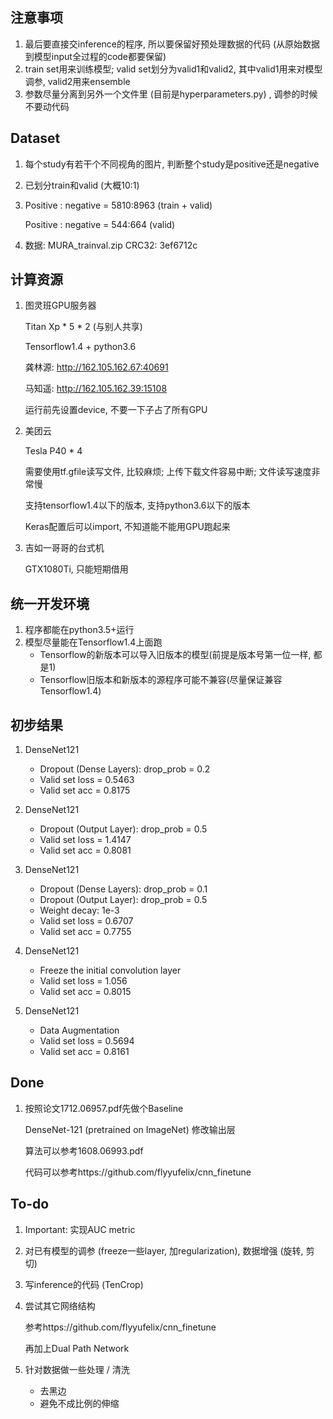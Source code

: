 ## 注意事项

1. 最后要直接交inference的程序, 所以要保留好预处理数据的代码 (从原始数据到模型input全过程的code都要保留)
2. train set用来训练模型; valid set划分为valid1和valid2, 其中valid1用来对模型调参, valid2用来ensemble
3. 参数尽量分离到另外一个文件里 (目前是hyperparameters.py) , 调参的时候不要动代码

## Dataset

1. 每个study有若干个不同视角的图片, 判断整个study是positive还是negative

2. 已划分train和valid (大概10:1)

3. Positive : negative = 5810:8963 (train + valid)

   Positive : negative = 544:664 (valid)

4. 数据: MURA_trainval.zip CRC32: 3ef6712c

## 计算资源

1. 图灵班GPU服务器

   Titan Xp * 5 * 2 (与别人共享)

   Tensorflow1.4 + python3.6

   龚林源: http://162.105.162.67:40691

   马知遥: http://162.105.162.39:15108
   
   运行前先设置device, 不要一下子占了所有GPU

1. 美团云

   Tesla P40 * 4

   需要使用tf.gfile读写文件, 比较麻烦; 上传下载文件容易中断; 文件读写速度非常慢

   支持tensorflow1.4以下的版本, 支持python3.6以下的版本

   Keras配置后可以import, 不知道能不能用GPU跑起来

1. 吉如一哥哥的台式机

   GTX1080Ti, 只能短期借用

## 统一开发环境

1. 程序都能在python3.5+运行
2. 模型尽量能在Tensorflow1.4上面跑
   - Tensorflow的新版本可以导入旧版本的模型(前提是版本号第一位一样, 都是1)
   - Tensorflow旧版本和新版本的源程序可能不兼容(尽量保证兼容Tensorflow1.4)

## 初步结果

1. DenseNet121
   - Dropout (Dense Layers): drop_prob = 0.2
   - Valid set loss = 0.5463
   - Valid set acc = 0.8175
2. DenseNet121
   - Dropout (Output Layer): drop_prob = 0.5
   - Valid set loss = 1.4147
   - Valid set acc = 0.8081
3. DenseNet121

   - Dropout (Dense Layers): drop_prob = 0.1
   - Dropout (Output Layer): drop_prob = 0.5
   - Weight decay: 1e-3
   - Valid set loss = 0.6707
   - Valid set acc = 0.7755
4. DenseNet121
   - Freeze the initial convolution layer
   - Valid set loss = 1.056
   - Valid set acc = 0.8015
5. DenseNet121
   - Data Augmentation
   - Valid set loss = 0.5694
   - Valid set acc = 0.8161

## Done

1. 按照论文1712.06957.pdf先做个Baseline

   DenseNet-121 (pretrained on ImageNet) 修改输出层

   算法可以参考1608.06993.pdf

   代码可以参考https://github.com/flyyufelix/cnn_finetune

## To-do

1. Important: 实现AUC metric

2. 对已有模型的调参 (freeze一些layer, 加regularization), 数据增强 (旋转, 剪切)

3. 写inference的代码 (TenCrop)

4. 尝试其它网络结构

   参考https://github.com/flyyufelix/cnn_finetune

   再加上Dual Path Network

5. 针对数据做一些处理 / 清洗
   - 去黑边
   - 避免不成比例的伸缩